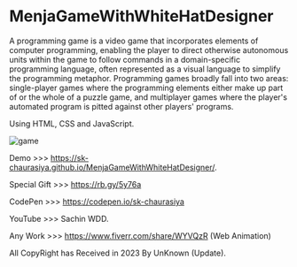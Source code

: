 # MenjaGameWithWhiteHatDesigner
A programming game is a video game that incorporates elements of computer programming, enabling the player to direct otherwise autonomous units within the game to follow commands in a domain-specific programming language, often represented as a visual language to simplify the programming metaphor. Programming games broadly fall into two areas: single-player games where the programming elements either make up part of or the whole of a puzzle game, and multiplayer games where the player's automated program is pitted against other players' programs.

Using HTML, CSS and JavaScript.

![game](https://user-images.githubusercontent.com/97239651/194749216-bbb4679a-8dbb-45b2-b11a-faa41aba2be7.PNG)


Demo >>> https://sk-chaurasiya.github.io/MenjaGameWithWhiteHatDesigner/.

Special Gift >>> https://rb.gy/5y76a

CodePen >>> https://codepen.io/sk-chaurasiya

YouTube >>> Sachin WDD.

Any Work >>> https://www.fiverr.com/share/WYVQzR (Web Animation)

All CopyRight has Received in 2023 By UnKnown (Update).
